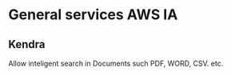 # General services AWS IA

## Kendra

Allow inteligent search in Documents such PDF, WORD, CSV. etc.
